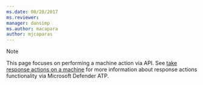 ```yaml
---
ms.date: 08/28/2017
ms.reviewer: 
manager: dansimp
ms.author: macapara
author: mjcaparas
---
```

>[!Note]
> This page focuses on performing a machine action via API. See [take response actions on a machine](respond-machine-alerts.md) for more information about response actions functionality via Microsoft Defender ATP.
